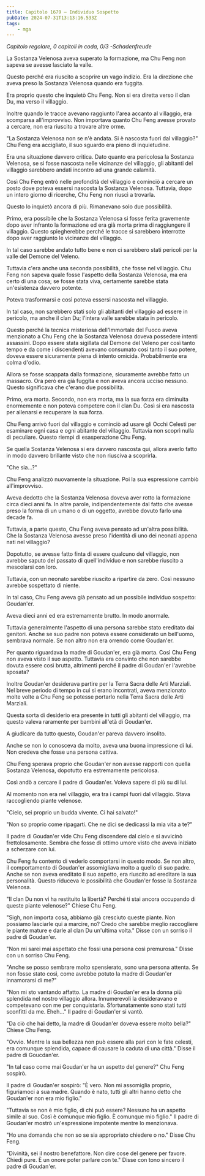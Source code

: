 ```yaml
---
title: Capitolo 1679 – Individuo Sospetto
pubDate: 2024-07-31T13:13:16.533Z
tags:
    - mga
---
```



<em>Capitolo regolare,
0 capitoli in coda, 0/3
-Schadenfreude</em>


La Sostanza Velenosa aveva superato la formazione, ma Chu Feng non sapeva se avesse lasciato la valle.


Questo perché era riuscito a scoprire un vago indizio. Era la direzione che aveva preso la Sostanza Velenosa quando era fuggita.


Era proprio questo che inquietò Chu Feng. Non si era diretta verso il clan Du, ma verso il villaggio.


Inoltre quando le tracce avevano raggiunto l'area accanto al villaggio, era scomparsa all'improvviso. Non importava quanto Chu Feng avesse provato a cercare, non era riuscito a trovare altre orme.


"La Sostanza Velenosa non se n'è andata. Si è nascosta fuori dal villaggio?" Chu Feng era accigliato, il suo sguardo era pieno di inquietudine.


Era una situazione davvero critica. Dato quanto era pericolosa la Sostanza Velenosa, se si fosse nascosta nelle vicinanze del villaggio, gli abitanti del villaggio sarebbero andati incontro ad una grande calamità.


Così Chu Feng entrò nelle profondità del villaggio e cominciò a cercare un posto dove poteva essersi nascosta la Sostanza Velenosa. Tuttavia, dopo un intero giorno di ricerche, Chu Feng non riuscì a trovarla.


Questo lo inquietò ancora di più. Rimanevano solo due possibilità.


Primo, era possibile che la Sostanza Velenosa si fosse ferita gravemente dopo aver infranto la formazione ed era già morta prima di raggiungere il villaggio. Questo spiegherebbe perché le tracce si sarebbero interrotte dopo aver raggiunto le vicinanze del villaggio.


In tal caso sarebbe andato tutto bene e non ci sarebbero stati pericoli per la valle del Demone del Veleno.


Tuttavia c'era anche una seconda possibilità, che fosse nel villaggio. Chu Feng non sapeva quale fosse l'aspetto della Sostanza Velenosa, ma era certo di una cosa; se fosse stata viva, certamente sarebbe stata un'esistenza davvero potente.


Poteva trasformarsi e così poteva essersi nascosta nel villaggio.


In tal caso, non sarebbero stati solo gli abitanti del villaggio ad essere in pericolo, ma anche il clan Du; l'intera valle sarebbe stata in pericolo.


Questo perché la tecnica misteriosa dell'Immortale del Fuoco aveva menzionato a Chu Feng che la Sostanza Velenosa doveva possedere intenti assassini. Dopo essere stata sigillata dal Demone del Veleno per così tanto tempo e da come i discendenti avevano consumato così tanto il suo potere, doveva essere sicuramente piena di intento omicida. Probabilmente era colma d'odio.


Allora se fosse scappata dalla formazione, sicuramente avrebbe fatto un massacro. Ora però era già fuggita e non aveva ancora ucciso nessuno. Questo significava che c'erano due possibilità.


Primo, era morta. Secondo, non era morta, ma la sua forza era diminuita enormemente e non poteva competere con il clan Du. Così si era nascosta per allenarsi e recuperare la sua forza.


Chu Feng arrivò fuori dal villaggio e cominciò ad usare gli Occhi Celesti per esaminare ogni casa e ogni abitante del villaggio. Tuttavia non scoprì nulla di peculiare. Questo riempì di esasperazione Chu Feng.


Se quella Sostanza Velenosa si era davvero nascosta qui, allora averlo fatto in modo davvero brillante visto che non riusciva a scoprirla.


"Che sia...?"


Chu Feng analizzò nuovamente la situazione. Poi la sua espressione cambiò all'improvviso.


Aveva dedotto che la Sostanza Velenosa doveva aver rotto la formazione circa dieci anni fa. In altre parole, indipendentemente dal fatto che avesse preso la forma di un umano o di un oggetto, avrebbe dovuto farlo una decade fa.


Tuttavia, a parte questo, Chu Feng aveva pensato ad un'altra possibilità. Che la Sostanza Velenosa avesse preso l'identità di uno dei neonati appena nati nel villaggio?


Dopotutto, se avesse fatto finta di essere qualcuno del villaggio, non avrebbe saputo del passato di quell'individuo e non sarebbe riuscito a mescolarsi con loro.


Tuttavia, con un neonato sarebbe riuscito a ripartire da zero. Così nessuno avrebbe sospettato di niente.


In tal caso, Chu Feng aveva già pensato ad un possibile individuo sospetto: Goudan'er.


Aveva dieci anni ed era estremamente brutto. In modo anormale.


Tuttavia generalmente l'aspetto di una persona sarebbe stato ereditato dai genitori. Anche se suo padre non poteva essere considerato un bell'uomo, sembrava normale. Se non altro non era orrendo come Goudan'er.


Per quanto riguardava la madre di Goudan'er, era già morta. Così Chu Feng non aveva visto il suo aspetto. Tuttavia era convinto che non sarebbe dovuta essere così brutta, altrimenti perché il padre di Goudan'er l'avrebbe sposata?


Inoltre Goudan'er desiderava partire per la Terra Sacra delle Arti Marziali. Nel breve periodo di tempo in cui si erano incontrati, aveva menzionato molte volte a Chu Feng se potesse portarlo nella Terra Sacra delle Arti Marziali.


Questa sorta di desiderio era presente in tutti gli abitanti del villaggio, ma questo valeva raramente per bambini all'età di Goudan'er.


A giudicare da tutto questo, Goudan'er pareva davvero insolito.


Anche se non lo conosceva da molto, aveva una buona impressione di lui. Non credeva che fosse una persona cattiva.


Chu Feng sperava proprio che Goudan'er non avesse rapporti con quella Sostanza Velenosa, dopotutto era estremamente pericolosa.


Così andò a cercare il padre di Goudan'er. Voleva sapere di più su di lui.


Al momento non era nel villaggio, era tra i campi fuori dal villaggio. Stava raccogliendo piante velenose.


"Cielo, sei proprio un budda vivente. Ci hai salvato!"


"Non so proprio come ripagarti. Che ne dici se dedicassi la mia vita a te?"


Il padre di Goudan'er vide Chu Feng discendere dal cielo e si avvicinò frettolosamente. Sembra che fosse di ottimo umore visto che aveva iniziato a scherzare con lui.


Chu Feng fu contento di vederlo comportarsi in questo modo. Se non altro, il comportamento di Goudan'er assomigliava molto a quello di suo padre. Anche se non aveva ereditato il suo aspetto, era riuscito ad ereditare la sua personalità. Questo riduceva le possibilità che Goudan'er fosse la Sostanza Velenosa.


"Il clan Du non vi ha restituito la libertà? Perché ti stai ancora occupando di queste piante velenose?" Chiese Chu Feng.


"Sigh, non importa cosa, abbiamo già cresciuto queste piante. Non possiamo lasciarle qui a marcire, no? Credo che sarebbe meglio raccogliere le piante mature e darle al clan Du un'ultima volta." Disse con un sorriso il padre di Goudan'er.


"Non mi sarei mai aspettato che fossi una persona così premurosa." Disse con un sorriso Chu Feng.


"Anche se posso sembrare molto spensierato, sono una persona attenta. Se non fosse stato così, come avrebbe potuto la madre di Goudan'er innamorarsi di me?"


"Non mi sto vantando affatto. La madre di Goudan'er era la donna più splendida nel nostro villaggio allora. Innumerevoli la desideravano e competevano con me per conquistarla. Sfortunatamente sono stati tutti sconfitti da me. Eheh..." Il padre di Goudan'er si vantò.


"Da ciò che hai detto, la madre di Goudan'er doveva essere molto bella?" Chiese Chu Feng.


"Ovvio. Mentre la sua bellezza non può essere alla pari con le fate celesti, era comunque splendida, capace di causare la caduta di una città." Disse il padre di Goucdan'er.


"In tal caso come mai Goudan'er ha un aspetto del genere?" Chu Feng sospirò.


Il padre di Goudan'er sospirò: "È vero. Non mi assomiglia proprio, figuriamoci a sua madre. Quando è nato, tutti gli altri hanno detto che Goudan'er non era mio figlio."


"Tuttavia se non è mio figlio, di chi può essere? Nessuno ha un aspetto simile al suo. Così è comunque mio figlio. È comunque mio figlio." Il padre di Goudan'er mostrò un'espressione impotente mentre lo menzionava.


"Ho una domanda che non so se sia appropriato chiedere o no." Disse Chu Feng.


"Divinità, sei il nostro benefattore. Non dire cose del genere per favore. Chiedi pure. È un onore poter parlare con te." Disse con tono sincero il padre di Goudan'er.
                                


                                



